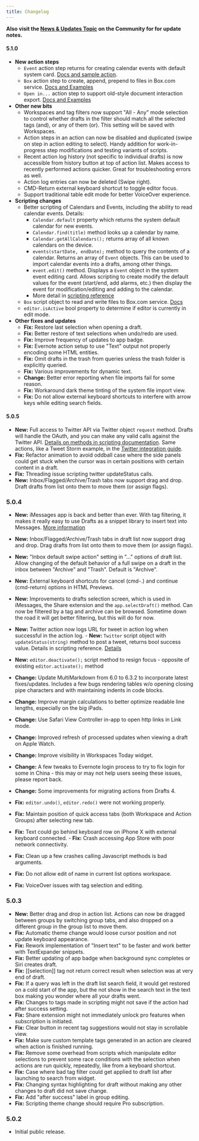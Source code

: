```yaml
---
title: Changelog
---
```


**Also visit the [News & Updates Topic](https://forums.getdrafts.com/c/news) on the Community for for update notes.**

#### 5.1.0

- **New action steps**
  - `Event` action step returns for creating calendar events with default system card. [Docs and sample action](http://getdrafts.com/actions/steps/event).
  - `Box` action step to create, append, prepend to files in Box.com service. [Docs and Examples](/actions/steps/box)
  - `Open in...` action step to support old-style document interaction export. [Docs and Examples](/actions/steps/openin)
- **Other new bits**
  - Workspaces and tag filters now support "All - Any" mode selection to control whether drafts in the filter should match all the selected tags (and), or any of them (or).  This setting will be saved with Workspaces.
  - Action steps in an action can now be disabled and duplicated (swipe on step in action editing to select). Handy addition for work-in-progress step modifications and testing variants of scripts.
  - Recent action log history (not specific to individual drafts) is now accessible from history button at top of action list.  Makes access to recently performed actions quicker. Great for troubleshooting errors as well.
  - Action log entries can now be deleted (Swipe right).
  - CMD-Return external keyboard shortcut to toggle editor focus.
  - Support traditional table edit mode for better VoiceOver experience.
- **Scripting changes**
  - Better scripting of Calendars and Events, including the ability to read calendar events. Details:
      - `Calendar.default` property which returns the system default calendar for new events.
      - `Calendar.find(title)` method looks up a calendar by name.
      - `Calendar.getAllCalendars();` returns array of all known calendars on the device.
      - `events(startDate, endDate);` method to query the contents of a calendar. Returns an array of `Event` objects. This can be used to import calendar events into a drafts, among other things.
      - `event.edit()` method. Displays a `Event` object in the system event editing card. Allows scripting to create modify the default values for the event (start/end, add alarms, etc.) then display the event for modification/editing and adding to the calendar.
      - More detail in [scripting reference](http://beta-reference.getdrafts.com/)
  - `Box` script object to read and write files to Box.com service. [Docs](http://beta-reference.getdrafts.com/objects/Box.html)
  - `editor.isActive` bool property to determine if editor is currently in edit mode.
- **Other fixes and updates**
  - **Fix:** Restore last selection when opening a draft.
  - **Fix:** Better restore of text selections when undo/redo are used.
  - **Fix:** Improve frequency of updates to app badge.
  - **Fix:** Evernote action setup to use "Text" output not properly encoding some HTML entities.
  - **Fix:** Omit drafts in the trash from queries unless the trash folder is explicitly queried.
  - **Fix:** Various improvements for dynamic text.
  - **Change:** Better error reporting when file imports fail for some reason.
  - **Fix:** Workaround dark theme tinting of the system file import view.
  - **Fix:** Do not allow external keyboard shortcuts to interfere with arrow keys while editing search fields.

#### 5.0.5

- **New:** Full access to Twitter API via Twitter object `request` method. Drafts will handle the OAuth, and you can make any valid calls against the Twitter API. [Details on methods in scripting documentation](http://reference.getdrafts.com/objects/Twitter.html). Same actions, like a Tweet Storm example, in the [Twitter integration guide](https://forums.getdrafts.com/t/using-twitter-with-drafts/109).
- **Fix:** Refactor animation to avoid oddball case where the side panels could get stuck when the cursor was in certain positions with certain content in a draft.
- **Fix:** Threading issue scripting twitter updateStatus calls.
- **New:** Inbox/Flagged/Archive/Trash tabs now support drag and drop. Draft drafts from list onto them to move them (or assign flags).

### 5.0.4

- **New:** iMessages app is back and better than ever. With tag filtering, it makes it really easy to use Drafts as a snippet library to insert text into Messages. [More information](/messages)
- **New:** Inbox/Flagged/Archive/Trash tabs in draft list now support drag and drop. Drag drafts from list onto them to move them (or assign flags).
- **New:** "Inbox default swipe action" setting in "..." options of draft list. Allow changing of the default behavior of a full swipe on a draft in the inbox between "Archive" and "Trash". Default is "Archive".
- **New:** External keyboard shortcuts for cancel (cmd-.) and continue (cmd-return) options in HTML Previews.
- **New:** Improvements to drafts selection screen, which is used in iMessages, the Share extension and the `app.selectDraft()` method. Can now be filtered by a tag and archive can be browsed. Sometime down the road it will get better filtering, but this will do for now.
- **New:** Twitter action now logs URL for tweet in action log when successful in the action log. - **New:** `Twitter` script object with `updateStatus(string)` method to post a tweet, returns bool success value. Details in scripting reference. [Details](https://github.com/agiletortoise/drafts-documentation/wiki/Twitter)
- **New:** `editor.deactivate();` script method to resign focus - opposite of existing `editor.activate();` method

- **Change:** Update MultiMarkdown from 6.0 to 6.3.2 to incorporate latest fixes/updates. Includes a few bugs rendering tables w/o opening closing pipe characters and with maintaining indents in code blocks.
- **Change:** Improve margin calculations to better optimize readable line lengths, especially on the big iPads.
- **Change:** Use Safari View Controller in-app to open http links in Link mode.
- **Change:** Improved refresh of processed updates when viewing a draft on Apple Watch.
- **Change:** Improve visibility in Workspaces Today widget.
- **Change:** A few tweaks to Evernote login process to try to fix login for some in China - this may or may not help users seeing these issues, please report back.
- **Change:** Some improvements for migrating actions from Drafts 4.

- **Fix:** `editor.undo()`, `editor.redo()` were not working properly.
- **Fix:** Maintain position of quick access tabs (both Workspace and Action Groups) after selecting new tab.
- **Fix:** Text could go behind keyboard row on iPhone X with external keyboard connected. - **Fix:** Crash accessing App Store with poor network connectivity.
- **Fix:** Clean up a few crashes calling Javascript methods is bad arguments.
- **Fix:** Do not allow edit of name in current list options workspace.
- **Fix:** VoiceOver issues with tag selection and editing.

### 5.0.3

- **New:** Better drag and drop in action list. Actions can now be dragged between groups by switching group tabs, and also dropped on a different group in the group list to move them.
- **Fix:** Automatic theme change would loose cursor position and not update keyboard appearance.
- **Fix:** Rework implementation of "Insert text" to be faster and work better with TextExpander snippets.
- **Fix:** Better updating of app badge when background sync completes or Siri creates draft.
- **Fix:** [[selection]] tag not return correct result when selection was at very end of draft.
- **Fix:** If a query was left in the draft list search field, it would get restored on a cold start of the app, but the not show in the search text in the text box making you wonder where all your drafts went.
- **Fix:** Changes to tags made in scripting might not save if the action had after success setting.
- **Fix:** Share extension might not immediately unlock pro features when subscription is initiated.
- **Fix:** Clear button in recent tag suggestions would not stay in scrollable view.
- **Fix:** Make sure custom template tags generated in an action are cleared when action is finished running.
- **Fix:** Remove some overhead from scripts which manipulate editor selections to prevent some race conditions with the selection when actions are run quickly, repeatedly, like from a keyboard shortcut.
- **Fix:** Case where bad tag filter could get applied to draft list after launching to search from widget.
- **Fix:** Changing syntax highlighting for draft without making any other changes to draft did not save change.
- **Fix:** Add "after success" label in group editing.
- **Fix:** Scripting theme change should require Pro subscription.

### 5.0.2

- Initial public release.
